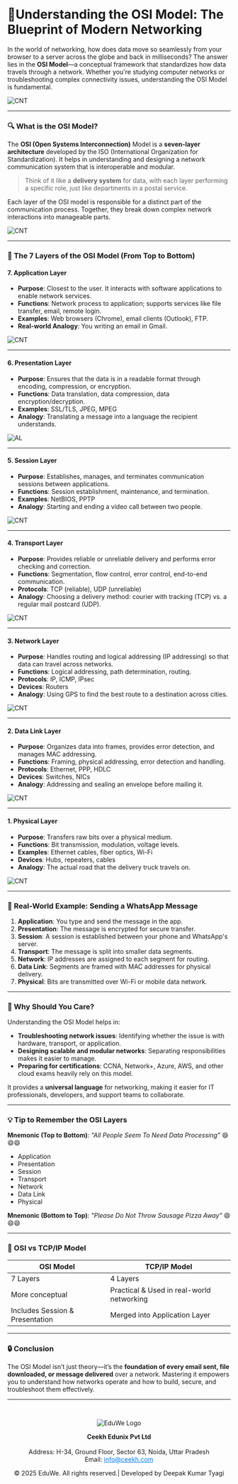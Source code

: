 # 🧠**Understanding the OSI Model: The Blueprint of Modern Networking**

In the world of networking, how does data move so seamlessly from your browser to a server across the globe and back in milliseconds? 
The answer lies in the **OSI Model**—a conceptual framework that standardizes how data travels through a network. Whether you're studying computer networks or troubleshooting complex connectivity issues, understanding the OSI Model is fundamental.

![CNT](../media/blog93.jpg)

---

### 🔍 What is the OSI Model?

The **OSI (Open Systems Interconnection)** Model is a **seven-layer architecture** developed by the ISO (International Organization for Standardization). It helps in understanding and designing a network communication system that is interoperable and modular.

> Think of it like a **delivery system** for data, with each layer performing a specific role, just like departments in a postal service.

Each layer of the OSI model is responsible for a distinct part of the communication process. Together, they break down complex network interactions into manageable parts.

![CNT](../media/blog92.png)

---

### 📃 The 7 Layers of the OSI Model (From Top to Bottom)

#### **7. Application Layer**

- **Purpose**: Closest to the user. It interacts with software applications to enable network services.
- **Functions**: Network process to application; supports services like file transfer, email, remote login.
- **Examples**: Web browsers (Chrome), email clients (Outlook), FTP.
- **Real-world Analogy**: You writing an email in Gmail.

![CNT](../media/blog94.jpg)

---
#### **6. Presentation Layer**

- **Purpose**: Ensures that the data is in a readable format through encoding, compression, or encryption.
- **Functions**: Data translation, data compression, data encryption/decryption.
- **Examples**: SSL/TLS, JPEG, MPEG
- **Analogy**: Translating a message into a language the recipient understands.

![AL](../media/blog95.png)

---
#### **5. Session Layer**

- **Purpose**: Establishes, manages, and terminates communication sessions between applications.
- **Functions**: Session establishment, maintenance, and termination.
- **Examples**: NetBIOS, PPTP
- **Analogy**: Starting and ending a video call between two people.

![CNT](../media/blog96.jpg)

---
#### **4. Transport Layer**

- **Purpose**: Provides reliable or unreliable delivery and performs error checking and correction.
- **Functions**: Segmentation, flow control, error control, end-to-end communication.
- **Protocols**: TCP (reliable), UDP (unreliable)
- **Analogy**: Choosing a delivery method: courier with tracking (TCP) vs. a regular mail postcard (UDP).

![CNT](../media/blog97.png)


---
#### **3. Network Layer**

- **Purpose**: Handles routing and logical addressing (IP addressing) so that data can travel across networks.
- **Functions**: Logical addressing, path determination, routing.
- **Protocols**: IP, ICMP, IPsec
- **Devices**: Routers
- **Analogy**: Using GPS to find the best route to a destination across cities.

![CNT](../media/blog98.jpg)

---
#### **2. Data Link Layer**

- **Purpose**: Organizes data into frames, provides error detection, and manages MAC addressing.
- **Functions**: Framing, physical addressing, error detection and handling.
- **Protocols**: Ethernet, PPP, HDLC
- **Devices**: Switches, NICs
- **Analogy**: Addressing and sealing an envelope before mailing it.

![CNT](../media/blog99.jpg)

---
#### **1. Physical Layer**

- **Purpose**: Transfers raw bits over a physical medium.
- **Functions**: Bit transmission, modulation, voltage levels.
- **Examples**: Ethernet cables, fiber optics, Wi-Fi
- **Devices**: Hubs, repeaters, cables
- **Analogy**: The actual road that the delivery truck travels on.

![CNT](../media/blog99.png)

---

### 🚀 Real-World Example: Sending a WhatsApp Message

1. **Application**: You type and send the message in the app.
2. **Presentation**: The message is encrypted for secure transfer.
3. **Session**: A session is established between your phone and WhatsApp's server.
4. **Transport**: The message is split into smaller data segments.
5. **Network**: IP addresses are assigned to each segment for routing.
6. **Data Link**: Segments are framed with MAC addresses for physical delivery.
7. **Physical**: Bits are transmitted over Wi-Fi or mobile data network.

---

### 🧠 Why Should You Care?

Understanding the OSI Model helps in:

- **Troubleshooting network issues**: Identifying whether the issue is with hardware, transport, or application.
- **Designing scalable and modular networks**: Separating responsibilities makes it easier to manage.
- **Preparing for certifications**: CCNA, Network+, Azure, AWS, and other cloud exams heavily rely on this model.

It provides a **universal language** for networking, making it easier for IT professionals, developers, and support teams to collaborate.

---

### 💡 Tip to Remember the OSI Layers

**Mnemonic (Top to Bottom)**: *"All People Seem To Need Data Processing"* 😄😄😄

- Application  
- Presentation  
- Session  
- Transport  
- Network  
- Data Link  
- Physical

**Mnemonic (Bottom to Top)**: *"Please Do Not Throw Sausage Pizza Away"* 😄😄😄

---

### 🔄 OSI vs TCP/IP Model

| OSI Model                       | TCP/IP Model                              |
| ------------------------------- | ----------------------------------------- |
| 7 Layers                        | 4 Layers                                  |
| More conceptual                 | Practical & Used in real-world networking |
| Includes Session & Presentation | Merged into Application Layer             |

---

### 🔒 Conclusion

The OSI Model isn’t just theory—it’s the **foundation of every email sent, file downloaded, or message delivered** over a network. Mastering it empowers you to understand how networks operate and how to build, secure, and troubleshoot them effectively.

---
<div style="text-align: center; padding-top: 30px;">
  <img src="/images/logo.png" alt="EduWe Logo" style="max-width: 150px; height: auto;">
  <p>
  <center><strong>Ceekh Edunix Pvt Ltd</strong></center><br>
    Address: H-34, Ground Floor, Sector 63, Noida, Uttar Pradesh<br>
    Email: <a href="mailto:info@ceekh.com" style="color: #007bff;">info@ceekh.com</a>
  </p>
  <p style="font-size: 14px; color: #555;"><center>© 2025 EduWe. All rights reserved.| Developed by Deepak Kumar Tyagi </center></p>
</div>